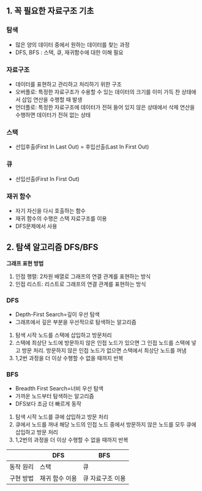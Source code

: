 ## 1. 꼭 필요한 자료구조 기초

### 탐색

- 많은 양의 데이터 중에서 원하는 데이터를 찾는 과정
- DFS, BFS : 스택, 큐, 재귀함수에 대한 이해 필요

### 자료구조

- 데이터를 표현하고 관리하고 처리하기 위한 구조
- 오버플로: 특정한 자료구조가 수용할 수 있는 데이터의 크기를 이미 가득 찬 상태에서 삽입 연산을 수행할 때 발생
- 언더플로: 특정한 자료구조에 데이터가 전혀 들어 있지 않은 상태에서 삭제 연산을 수행하면 데이터가 전혀 없는 상태

### 스택

- 선입후출(First In Last Out) = 후입선출(Last In First Out)

### 큐

- 선입선출(First In First Out)

### 재귀 함수

- 자기 자신을 다시 호출하는 함수
- 재귀 함수의 수행은 스택 자료구조를 이용
- DFS문제에서 사용

## 2. 탐색 알고리즘 DFS/BFS

**그래프 표현 방법**

1. 인접 행렬: 2차원 배열로 그래프의 연결 관계를 표현하는 방식
2. 인접 리스트: 리스트로 그래프의 연결 관계를 표현하는 방식

### DFS

- Depth-First Search=깊이 우선 탐색
- 그래프에서 깊은 부분을 우선적으로 탐색하는 알고리즘

1. 탐색 시작 노드를 스택에 삽입하고 방문처리
2. 스택에 최상단 노드에 방문하지 않은 인접 노드가 있으면 그 인접 노드를 스택에 넣고 방문 처리. 방문하지 않은 인접 노드가 없으면 스택에서 최상단 노드를 꺼냄
3. 1,2번 과정을 더 이상 수행할 수 없을 때까지 반복

### BFS

- Breadth First Search=너비 우선 탐색
- 가까운 노드부터 탐색하는 알고리즘
- DFS보다 조금 더 빠르게 동작

1. 탐색 시작 노드를 큐에 삽입하고 방문 처리
2. 큐에서 노드를 꺼내 해당 노드의 인접 노드 중에서 방문하지 않은 노드를 모두 큐에 삽입하고 방문 처리
3. 1,2번의 과정을 더 이상 수행할 수 없을 때까지 반복

|  | DFS | BFS |
| --- | --- | --- |
| 동작 원리 | 스택 | 큐 |
| 구현 방법 | 재귀 함수 이용 | 큐 자료구조 이용 |
